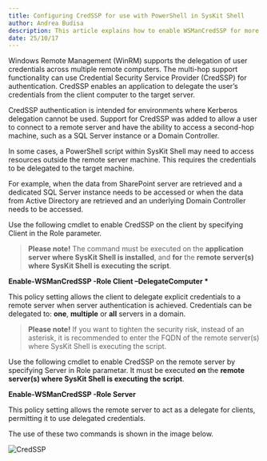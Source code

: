 ```yaml
---
title: Configuring CredSSP for use with PowerShell in SysKit Shell 
author: Andrea Budisa
description: This article explains how to enable WSManCredSSP for more advanced PowerShell scripts to work in SysKit Shell.
date: 25/10/17
---
```

Windows Remote Management (WinRM) supports the delegation of user credentials across multiple remote computers. The multi-hop support functionality can use Credential Security Service Provider (CredSSP) for authentication. CredSSP enables an application to delegate the user’s credentials from the client computer to the target server.

CredSSP authentication is intended for environments where Kerberos delegation cannot be used. Support for CredSSP was added to allow a user to connect to a remote server and have the ability to access a second-hop machine, such as a SQL Server instance or a Domain Controller.

In some cases, a PowerShell script within SysKit Shell may need to access resources outside the remote server machine. This requires the credentials to be delegated to the target machine.

For example, when the data from SharePoint server are retrieved and a dedicated SQL Server instance needs to be accessed or when the data from Active Directory are retrieved and an underlying Domain Controller needs to be accessed.

Use the following cmdlet to enable CredSSP on the client by specifying Client in the Role parameter.

> __Please note!__ The command must be executed on the __application server where SysKit Shell is installed__, and __for__ the __remote server(s) where SysKit Shell is executing the script__. 

__Enable-WSManCredSSP -Role Client –DelegateComputer *__

This policy setting allows the client to delegate explicit credentials to a remote server when server authentication is achieved. Credentials can be delegated to: __one__, __multiple__ or __all__ servers in a domain.

> __Please note!__ If you want to tighten the security risk, instead of an asterisk, it is recommended to enter the FQDN of the remote server(s) where SysKit Shell is executing the script.

Use the following cmdlet to enable CredSSP on the remote server by specifying Server in Role parametar. It must be executed __on__ the __remote server(s) where SysKit Shell is executing the script__.

__Enable-WSManCredSSP -Role Server__

This policy setting allows the remote server to act as a delegate for clients, permitting it to use delegated credentials.

The use of these two commands is shown in the image below.

![CredSSP](#img/CredSSPcommands.png)